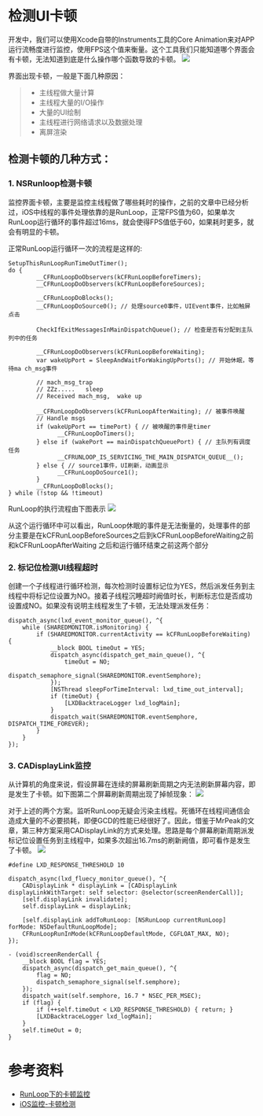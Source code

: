 # 检测UI卡顿

开发中，我们可以使用Xcode自带的Instruments工具的Core Animation来对APP运行流畅度进行监控，使用FPS这个值来衡量。这个工具我们只能知道哪个界面会有卡顿，无法知道到底是什么操作哪个函数导致的卡顿。
![](http://upload-images.jianshu.io/upload_images/1373592-890e2169bab4230d.png?imageMogr2/auto-orient/strip%7CimageView2/2/w/1240)

界面出现卡顿，一般是下面几种原因：
> * 主线程做大量计算
> * 主线程大量的I/O操作
> * 大量的UI绘制
> * 主线程进行网络请求以及数据处理
> * 离屏渲染


## 检测卡顿的几种方式：
### 1. NSRunloop检测卡顿
监控界面卡顿，主要是监控主线程做了哪些耗时的操作，之前的文章中已经分析过，iOS中线程的事件处理依靠的是RunLoop，正常FPS值为60，如果单次RunLoop运行循环的事件超过16ms，就会使得FPS值低于60，如果耗时更多，就会有明显的卡顿。

正常RunLoop运行循环一次的流程是这样的:

```obj-c
SetupThisRunLoopRunTimeOutTimer();
do {
        __CFRunLoopDoObservers(kCFRunLoopBeforeTimers);
        __CFRunLoopDoObservers(kCFRunLoopBeforeSources);

        __CFRunLoopDoBlocks();
        __CFRunLoopDoSource0(); // 处理source0事件，UIEvent事件，比如触屏点击

        CheckIfExitMessagesInMainDispatchQueue(); // 检查是否有分配到主队列中的任务

        __CFRunLoopDoObservers(kCFRunLoopBeforeWaiting);
        var wakeUpPort = SleepAndWaitForWakingUpPorts(); // 开始休眠，等待ma ch_msg事件

        // mach_msg_trap
        // ZZz.....   sleep
        // Received mach_msg,  wake up

        __CFRunLoopDoObservers(kCFRunLoopAfterWaiting); // 被事件唤醒
        // Handle msgs
        if (wakeUpPort == timePort) { // 被唤醒的事件是timer
              __CFRunLoopDoTimers(); 
        } else if (wakePort == mainDispatchQueuePort) { // 主队列有调度任务
              __CFRUNLOOP_IS_SERVICING_THE_MAIN_DISPATCH_QUEUE__();
        } else { // source1事件，UI刷新，动画显示
              __CFRunLoopDoSource1();
        }
        __CFRunLoopDoBlocks();
} while (!stop && !timeout)
```

RunLoop的执行流程由下图表示
![](http://upload-images.jianshu.io/upload_images/783864-286c96ba8f26edcc.png?imageMogr2/auto-orient/strip%7CimageView2/2/w/1240)

从这个运行循环中可以看出，RunLoop休眠的事件是无法衡量的，处理事件的部分主要是在kCFRunLoopBeforeSources之后到kCFRunLoopBeforeWaiting之前和kCFRunLoopAfterWaiting 之后和运行循环结束之前这两个部分


### 2. 标记位检测UI线程超时
创建一个子线程进行循环检测，每次检测时设置标记位为YES，然后派发任务到主线程中将标记位设置为NO。接着子线程沉睡超时阙值时长，判断标志位是否成功设置成NO。如果没有说明主线程发生了卡顿，无法处理派发任务：

```obj-c
dispatch_async(lxd_event_monitor_queue(), ^{
    while (SHAREDMONITOR.isMonitoring) {
        if (SHAREDMONITOR.currentActivity == kCFRunLoopBeforeWaiting) {
            __block BOOL timeOut = YES;
            dispatch_async(dispatch_get_main_queue(), ^{
                timeOut = NO;
                dispatch_semaphore_signal(SHAREDMONITOR.eventSemphore);
            });
            [NSThread sleepForTimeInterval: lxd_time_out_interval];
            if (timeOut) {
                [LXDBacktraceLogger lxd_logMain];
            }
            dispatch_wait(SHAREDMONITOR.eventSemphore, DISPATCH_TIME_FOREVER);
        }
    }
});
```

### 3. CADisplayLink监控

从计算机的角度来说，假设屏幕在连续的屏幕刷新周期之内无法刷新屏幕内容，即是发生了卡顿。如下图第二个屏幕刷新周期出现了掉帧现象：
![](http://upload-images.jianshu.io/upload_images/783864-dbb17563cc7afbb7.png?imageMogr2/auto-orient/strip%7CimageView2/2/w/1240)

对于上述的两个方案。监听RunLoop无疑会污染主线程。死循环在线程间通信会造成大量的不必要损耗，即便GCD的性能已经很好了。因此，借鉴于MrPeak的文章，第三种方案采用CADisplayLink的方式来处理。思路是每个屏幕刷新周期派发标记位设置任务到主线程中，如果多次超出16.7ms的刷新阙值，即可看作是发生了卡顿。
![](http://upload-images.jianshu.io/upload_images/783864-84982c52c00496dc.png?imageMogr2/auto-orient/strip%7CimageView2/2/w/1240)

```obj-c
#define LXD_RESPONSE_THRESHOLD 10

dispatch_async(lxd_fluecy_monitor_queue(), ^{
    CADisplayLink * displayLink = [CADisplayLink displayLinkWithTarget: self selector: @selector(screenRenderCall)];
    [self.displayLink invalidate];
    self.displayLink = displayLink;
    
    [self.displayLink addToRunLoop: [NSRunLoop currentRunLoop] forMode: NSDefaultRunLoopMode];
    CFRunLoopRunInMode(kCFRunLoopDefaultMode, CGFLOAT_MAX, NO);
});

- (void)screenRenderCall {
    __block BOOL flag = YES;
    dispatch_async(dispatch_get_main_queue(), ^{
        flag = NO;
        dispatch_semaphore_signal(self.semphore);
    });
    dispatch_wait(self.semphore, 16.7 * NSEC_PER_MSEC);
    if (flag) {
        if (++self.timeOut < LXD_RESPONSE_THRESHOLD) { return; }
        [LXDBacktraceLogger lxd_logMain];
    }
    self.timeOut = 0;
}
```

# 参考资料
* [RunLoop下的卡顿监控](http://www.jianshu.com/p/582b7ad7fe4d)
* [iOS监控-卡顿检测](http://www.jianshu.com/p/ea36e0f2e7ae)